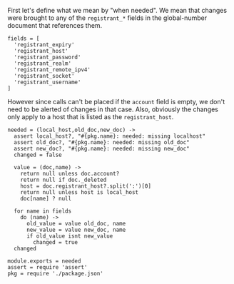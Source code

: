 First let's define what we mean by "when needed". We mean that changes were brought to any of the `registrant_*` fields in the global-number document that references them.

    fields = [
      'registrant_expiry'
      'registrant_host'
      'registrant_password'
      'registrant_realm'
      'registrant_remote_ipv4'
      'registrant_socket'
      'registrant_username'
    ]

However since calls can't be placed if the `account` field is empty, we don't need to be alerted of changes in that case. Also, obviously the changes only apply to a host that is listed as the `registrant_host`.

    needed = (local_host,old_doc,new_doc) ->
      assert local_host?, "#{pkg.name}: needed: missing localhost"
      assert old_doc?, "#{pkg.name}: needed: missing old_doc"
      assert new_doc?, "#{pkg.name}: needed: missing new_doc"
      changed = false

      value = (doc,name) ->
        return null unless doc.account?
        return null if doc._deleted
        host = doc.registrant_host?.split(':')[0]
        return null unless host is local_host
        doc[name] ? null

      for name in fields
        do (name) ->
          old_value = value old_doc, name
          new_value = value new_doc, name
          if old_value isnt new_value
            changed = true
      changed

    module.exports = needed
    assert = require 'assert'
    pkg = require './package.json'
